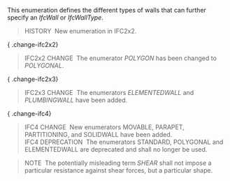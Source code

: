 ﻿This enumeration defines the different types of walls that can further specify an _IfcWall_ or _IfcWallType_.

> HISTORY&nbsp; New enumeration in IFC2x2.

{ .change-ifc2x2}
> IFC2x2 CHANGE&nbsp; The enumerator _POLYGON_ has been changed to _POLYGONAL_.

{ .change-ifc2x3}
> IFC2x3 CHANGE&nbsp; The enumerators _ELEMENTEDWALL_ and _PLUMBINGWALL_ have been added.

{ .change-ifc4}
> IFC4 CHANGE&nbsp; New enumerators MOVABLE, PARAPET, PARTITIONING, and SOLIDWALL have been added.  
> IFC4 DEPRECATION&nbsp; The enumerators STANDARD, POLYGONAL and ELEMENTEDWALL are deprecated and shall no longer be used.

> NOTE&nbsp; The potentially misleading term _SHEAR_ shall not impose a particular resistance against shear forces, but a particular shape.
